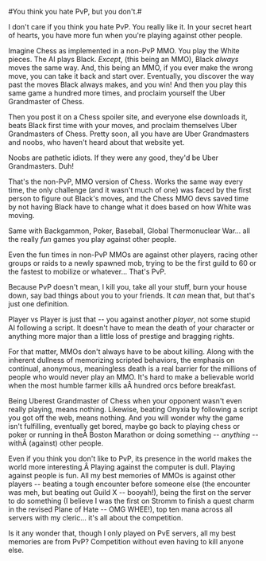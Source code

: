 #You think you hate PvP, but you don't.#

I don't care if you think you hate PvP. You really like it. In your secret heart of hearts, you have more fun when you're playing against other people.

Imagine Chess as implemented in a non-PvP MMO. You play the White pieces. The AI plays Black. *Except*, (this being an MMO), Black *always* moves the same way. And, this being an MMO, if you ever make the wrong move, you can take it back and start over. Eventually, you discover the way past the moves Black always makes, and you win! And then you play this same game a hundred more times, and proclaim yourself the Uber Grandmaster of Chess.

Then you post it on a Chess spoiler site, and everyone else downloads it, beats Black first time with your moves, and proclaim themselves Uber Grandmasters of Chess. Pretty soon, all you have are Uber Grandmasters and noobs, who haven't heard about that website yet.

Noobs are pathetic idiots. If they were any good, they'd be Uber Grandmasters. Duh!

That's the non-PvP, MMO version of Chess. Works the same way every time, the only challenge (and it wasn't much of one) was faced by the first person to figure out Black's moves, and the Chess MMO devs saved time by not having Black have to change what it does based on how White was moving.

Same with Backgammon, Poker, Baseball, Global Thermonuclear War... all the really *fun* games you play against other people.

Even the fun times in non-PvP MMOs are against other players, racing other groups or raids to a newly spawned mob, trying to be the first guild to 60 or the fastest to mobilize or whatever... That's PvP.

Because PvP doesn't mean, I kill you, take all your stuff, burn your house down, say bad things about you to your friends. It *can* mean that, but that's just one definition.

Player vs Player is just that -- you against another *player*, not some stupid AI following a script. It doesn't have to mean the death of your character or anything more major than a little loss of prestige and bragging rights.

For that matter, MMOs don't always have to be about killing. Along with the inherent dullness of memorizing scripted behaviors, the emphasis on continual, anonymous, meaningless death is a real barrier for the millions of people who would never play an MMO. It's hard to make a believable world when the most humble farmer kills aÂ hundred orcs before breakfast.

Being Uberest Grandmaster of Chess when your opponent wasn't even really playing, means nothing. Likewise, beating Onyxia by following a script you got off the web, means nothing. And you will wonder why the game isn't fulfilling, eventually get bored, maybe go back to playing chess or poker or running in theÂ Boston Marathon or doing something -- *anything* -- withÂ (against) other people.

Even if you think you don't like to PvP, its presence in the world makes the world more interesting.Â Playing against the computer is dull. Playing against people is fun. All my best memories of MMOs is against other players -- beating a tough encounter before someone else (the encounter was meh, but beating out Guild X -- booyah!), being the first on the server to do something (I believe I was the first on Stromm to finish a quest charm in the revised Plane of Hate -- OMG WHEE!), top ten mana across all servers with my cleric... it's all about the competition.

Is it any wonder that, though I only played on PvE servers, all my best memories are from PvP? Competition without even having to kill anyone else.
